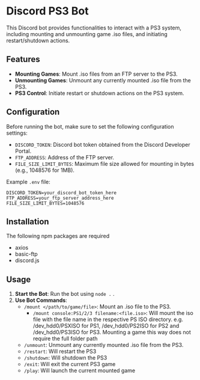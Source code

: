 
  
# Discord PS3 Bot

This Discord bot provides functionalities to interact with a PS3 system, including mounting and unmounting game .iso files, and initiating restart/shutdown actions.

## Features

- **Mounting Games**: Mount .iso files from an FTP server to the PS3.
- **Unmounting Games**: Unmount any currently mounted .iso file from the PS3.
- **PS3 Control**: Initiate restart or shutdown actions on the PS3 system.

## Configuration

Before running the bot, make sure to set the following configuration settings:

- `DISCORD_TOKEN`: Discord bot token obtained from the Discord Developer Portal.
- `FTP_ADDRESS`: Address of the FTP server.
- `FILE_SIZE_LIMIT_BYTES`: Maximum file size allowed for mounting in bytes (e.g., 1048576 for 1MB).

Example `.env` file:

```dotenv
DISCORD_TOKEN=your_discord_bot_token_here
FTP_ADDRESS=your_ftp_server_address_here
FILE_SIZE_LIMIT_BYTES=1048576
```
## Installation
The following npm packages are required 
 - axios
 - basic-ftp
 - discord.js

## Usage
1.  **Start the Bot**: Run the bot using `node .`   .
2.  **Use Bot Commands**:
    - `/mount </path/to/game/file>`: Mount an .iso file to the PS3.
	    - `/mount console:PS1/2/3 filename:<file.iso>`: Will mount the iso file with the file name in the respective PS ISO directory. e.g. /dev_hdd0/PSXISO for PS1, /dev_hdd0/PS2ISO for PS2 and /dev_hdd0/PS3ISO for PS3. Mounting a game this way does not require the full folder path
    - `/unmount`: Unmount any currently mounted .iso file from the PS3.
    - `/restart`: Will restart the PS3
    - `/shutdown`: Will shutdown the PS3
    - `/exit`: Will exit the current PS3 game
    - `/play`: Will launch the current mounted game
